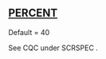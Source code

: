 ## [PERCENT](https://help.hexagonmi.com/bundle/MSC_Nastran_2022.4/page/Nastran_Combined_Book/qrg/parameters/TOC.PERCENT.xhtml)

Default = 40

See CQC under  SCRSPEC .

